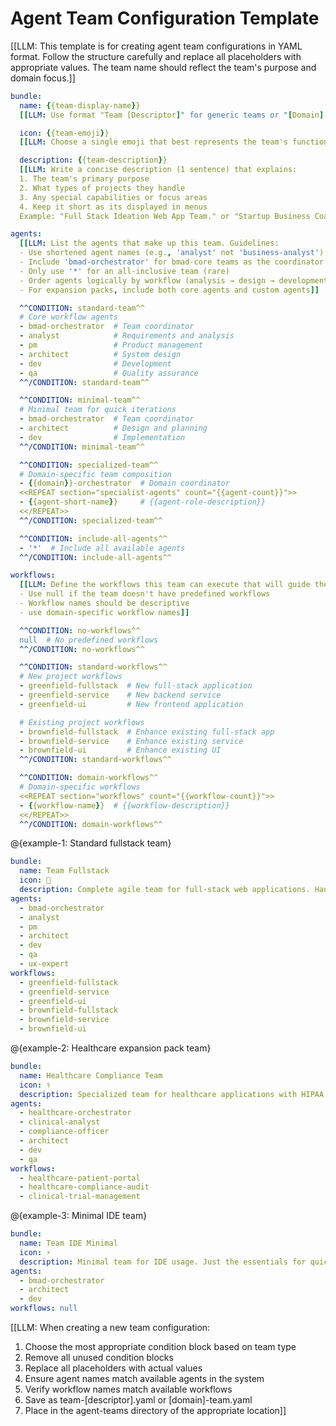 # Agent Team Configuration Template

[[LLM: This template is for creating agent team configurations in YAML format. Follow the structure carefully and replace all placeholders with appropriate values. The team name should reflect the team's purpose and domain focus.]]

```yaml
bundle:
  name: {{team-display-name}}
  [[LLM: Use format "Team [Descriptor]" for generic teams or "[Domain] Team" for specialized teams. Examples: "Team Fullstack", "Healthcare Team", "Legal Team"]]

  icon: {{team-emoji}}
  [[LLM: Choose a single emoji that best represents the team's function or name]]

  description: {{team-description}}
  [[LLM: Write a concise description (1 sentence) that explains:
  1. The team's primary purpose
  2. What types of projects they handle
  3. Any special capabilities or focus areas
  4. Keep it short as its displayed in menus
  Example: "Full Stack Ideation Web App Team." or "Startup Business Coaching team"]]

agents:
  [[LLM: List the agents that make up this team. Guidelines:
  - Use shortened agent names (e.g., 'analyst' not 'business-analyst')
  - Include 'bmad-orchestrator' for bmad-core teams as the coordinator
  - Only use '*' for an all-inclusive team (rare)
  - Order agents logically by workflow (analysis → design → development → testing)
  - For expansion packs, include both core agents and custom agents]]

  ^^CONDITION: standard-team^^
  # Core workflow agents
  - bmad-orchestrator  # Team coordinator
  - analyst            # Requirements and analysis
  - pm                 # Product management
  - architect          # System design
  - dev                # Development
  - qa                 # Quality assurance
  ^^/CONDITION: standard-team^^

  ^^CONDITION: minimal-team^^
  # Minimal team for quick iterations
  - bmad-orchestrator  # Team coordinator
  - architect          # Design and planning
  - dev                # Implementation
  ^^/CONDITION: minimal-team^^

  ^^CONDITION: specialized-team^^
  # Domain-specific team composition
  - {{domain}}-orchestrator  # Domain coordinator
  <<REPEAT section="specialist-agents" count="{{agent-count}}">>
  - {{agent-short-name}}     # {{agent-role-description}}
  <</REPEAT>>
  ^^/CONDITION: specialized-team^^

  ^^CONDITION: include-all-agents^^
  - '*'  # Include all available agents
  ^^/CONDITION: include-all-agents^^

workflows:
  [[LLM: Define the workflows this team can execute that will guide the user through a multi-step multi agent process. Guidelines:
  - Use null if the team doesn't have predefined workflows
  - Workflow names should be descriptive
  - use domain-specific workflow names]]

  ^^CONDITION: no-workflows^^
  null  # No predefined workflows
  ^^/CONDITION: no-workflows^^

  ^^CONDITION: standard-workflows^^
  # New project workflows
  - greenfield-fullstack  # New full-stack application
  - greenfield-service    # New backend service
  - greenfield-ui         # New frontend application

  # Existing project workflows
  - brownfield-fullstack  # Enhance existing full-stack app
  - brownfield-service    # Enhance existing service
  - brownfield-ui         # Enhance existing UI
  ^^/CONDITION: standard-workflows^^

  ^^CONDITION: domain-workflows^^
  # Domain-specific workflows
  <<REPEAT section="workflows" count="{{workflow-count}}">>
  - {{workflow-name}}  # {{workflow-description}}
  <</REPEAT>>
  ^^/CONDITION: domain-workflows^^
```

@{example-1: Standard fullstack team}

```yaml
bundle:
  name: Team Fullstack
  icon: 🚀
  description: Complete agile team for full-stack web applications. Handles everything from requirements to deployment.
agents:
  - bmad-orchestrator
  - analyst
  - pm
  - architect
  - dev
  - qa
  - ux-expert
workflows:
  - greenfield-fullstack
  - greenfield-service
  - greenfield-ui
  - brownfield-fullstack
  - brownfield-service
  - brownfield-ui
```

@{example-2: Healthcare expansion pack team}

```yaml
bundle:
  name: Healthcare Compliance Team
  icon: ⚕️
  description: Specialized team for healthcare applications with HIPAA compliance focus. Manages clinical workflows and regulatory requirements.
agents:
  - healthcare-orchestrator
  - clinical-analyst
  - compliance-officer
  - architect
  - dev
  - qa
workflows:
  - healthcare-patient-portal
  - healthcare-compliance-audit
  - clinical-trial-management
```

@{example-3: Minimal IDE team}

```yaml
bundle:
  name: Team IDE Minimal
  icon: ⚡
  description: Minimal team for IDE usage. Just the essentials for quick development.
agents:
  - bmad-orchestrator
  - architect
  - dev
workflows: null
```

[[LLM: When creating a new team configuration:

1. Choose the most appropriate condition block based on team type
2. Remove all unused condition blocks
3. Replace all placeholders with actual values
4. Ensure agent names match available agents in the system
5. Verify workflow names match available workflows
6. Save as team-[descriptor].yaml or [domain]-team.yaml
7. Place in the agent-teams directory of the appropriate location]]
